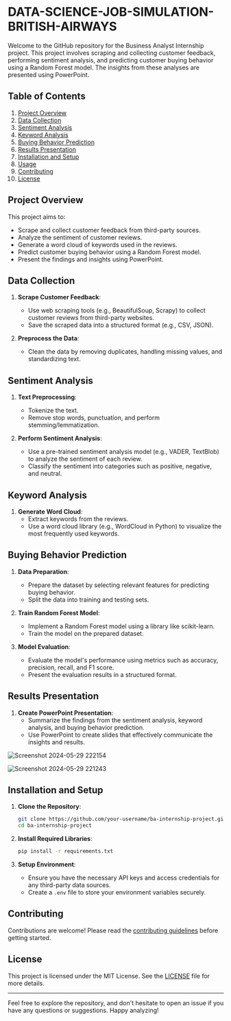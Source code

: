 # DATA-SCIENCE-JOB-SIMULATION-BRITISH-AIRWAYS
Welcome to the GitHub repository for the Business Analyst Internship project. This project involves scraping and collecting customer feedback, performing sentiment analysis, and predicting customer buying behavior using a Random Forest model. The insights from these analyses are presented using PowerPoint.

## Table of Contents

1. [Project Overview](#project-overview)
2. [Data Collection](#data-collection)
3. [Sentiment Analysis](#sentiment-analysis)
4. [Keyword Analysis](#keyword-analysis)
5. [Buying Behavior Prediction](#buying-behavior-prediction)
6. [Results Presentation](#results-presentation)
7. [Installation and Setup](#installation-and-setup)
8. [Usage](#usage)
9. [Contributing](#contributing)
10. [License](#license)

## Project Overview

This project aims to:
- Scrape and collect customer feedback from third-party sources.
- Analyze the sentiment of customer reviews.
- Generate a word cloud of keywords used in the reviews.
- Predict customer buying behavior using a Random Forest model.
- Present the findings and insights using PowerPoint.

## Data Collection

1. **Scrape Customer Feedback**: 
   - Use web scraping tools (e.g., BeautifulSoup, Scrapy) to collect customer reviews from third-party websites.
   - Save the scraped data into a structured format (e.g., CSV, JSON).

2. **Preprocess the Data**: 
   - Clean the data by removing duplicates, handling missing values, and standardizing text.

## Sentiment Analysis

1. **Text Preprocessing**:
   - Tokenize the text.
   - Remove stop words, punctuation, and perform stemming/lemmatization.

2. **Perform Sentiment Analysis**:
   - Use a pre-trained sentiment analysis model (e.g., VADER, TextBlob) to analyze the sentiment of each review.
   - Classify the sentiment into categories such as positive, negative, and neutral.

## Keyword Analysis

1. **Generate Word Cloud**:
   - Extract keywords from the reviews.
   - Use a word cloud library (e.g., WordCloud in Python) to visualize the most frequently used keywords.

## Buying Behavior Prediction

1. **Data Preparation**:
   - Prepare the dataset by selecting relevant features for predicting buying behavior.
   - Split the data into training and testing sets.

2. **Train Random Forest Model**:
   - Implement a Random Forest model using a library like scikit-learn.
   - Train the model on the prepared dataset.

3. **Model Evaluation**:
   - Evaluate the model's performance using metrics such as accuracy, precision, recall, and F1 score.
   - Present the evaluation results in a structured format.

## Results Presentation

1. **Create PowerPoint Presentation**:
   - Summarize the findings from the sentiment analysis, keyword analysis, and buying behavior prediction.
   - Use PowerPoint to create slides that effectively communicate the insights and results.
     
![Screenshot 2024-05-29 222154](https://github.com/mallicksubhransu/DATA-SCIENCE-JOB-SIMULATION-BA/assets/114018899/60b9a4ca-aeca-4917-b3f2-b04410fc8e5d)


![Screenshot 2024-05-29 221243](https://github.com/mallicksubhransu/DATA-SCIENCE-JOB-SIMULATION-BA/assets/114018899/f9276050-8ff5-4364-8088-b8ff25d4ac1b)

## Installation and Setup

1. **Clone the Repository**:
   ```bash
   git clone https://github.com/your-username/ba-internship-project.git
   cd ba-internship-project
   ```

2. **Install Required Libraries**:
   ```bash
   pip install -r requirements.txt
   ```

3. **Setup Environment**:
   - Ensure you have the necessary API keys and access credentials for any third-party data sources.
   - Create a `.env` file to store your environment variables securely.



## Contributing

Contributions are welcome! Please read the [contributing guidelines](CONTRIBUTING.md) before getting started.

## License

This project is licensed under the MIT License. See the [LICENSE](LICENSE) file for more details.

---

Feel free to explore the repository, and don't hesitate to open an issue if you have any questions or suggestions. Happy analyzing!
